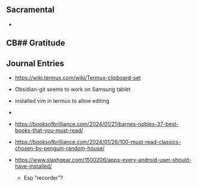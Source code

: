 
## Sacramental
- 

CB## Gratitude
- 

## Journal Entries
-  https://wiki.termux.com/wiki/Termux-clipboard-set
- Obsidian-git seems to work on Samsung tablet
- installed vim in termux to allow editing
- 

- https://booksofbrilliance.com/2024/01/21/barnes-nobles-37-best-books-that-you-must-read/
- https://booksofbrilliance.com/2024/01/26/100-must-read-classics-chosen-by-penguin-random-house/
- https://www.slashgear.com/1500206/apps-every-android-user-should-have-installed/
	- Esp “recorder”?